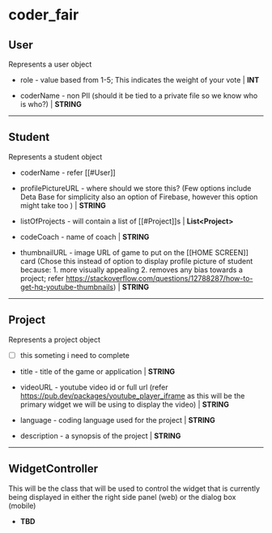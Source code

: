 # coder_fair

## User

Represents a user object

- role - value based from 1-5; This indicates the weight of your vote | **INT**

- coderName - non PII (should it be tied to a private file so we know who is who?) | **STRING**

****

## Student

Represents a student object

- coderName - refer [[#User]]

- profilePictureURL - where should we store this? (Few options include Deta Base for simplicity also an option of Firebase, however this option might take too ) | **STRING**

- listOfProjects - will contain a list of [[#Project]]s | **List\<Project>**

- codeCoach - name of coach | **STRING**

- thumbnailURL - image URL of game to put on the [[HOME SCREEN]] card (Chose this instead of option to display profile picture of student because: 1. more visually appealing 2. removes any bias towards a project; refer https://stackoverflow.com/questions/12788287/how-to-get-hq-youtube-thumbnails) | **STRING**

****

## Project

Represents a project object
- [ ] this someting i need to complete
  

- title - title of the game or application | **STRING**

- videoURL - youtube video id or full url (refer https://pub.dev/packages/youtube_player_iframe as this will be the primary widget we will be using to display the video) | **STRING**

- language - coding language used for the project | **STRING**

- description - a synopsis of the project | **STRING**

****

## WidgetController

This will be the class that will be used to control the widget that is currently being displayed in either the right side panel (web) or the dialog box (mobile)

- **TBD**
